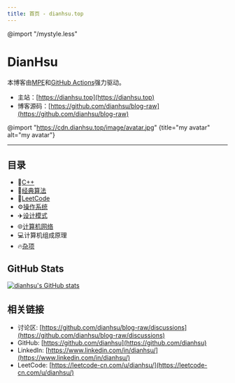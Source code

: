 ```yaml
---
title: 首页 - dianhsu.top
---
```

@import "/mystyle.less"
# DianHsu

本博客由[MPE](https://shd101wyy.github.io/markdown-preview-enhanced/#/)和[GitHub Actions](https://github.com/features/actions)强力驱动。

- 主站：[https://dianhsu.top](https://dianhsu.top)
- 博客源码：[https://github.com/dianhsu/blog-raw](https://github.com/dianhsu/blog-raw)

@import "https://cdn.dianhsu.top/image/avatar.jpg" {title="my avatar" alt="my avatar"}

--------------------------

## 目录

- :apple:[C++](./cplusplus/index.html)
- :rocket:[经典算法](./algorithm/index.html)
- :balloon:[LeetCode](./leetcode/index.html)
- :gear:[操作系统](./operation_system/index.html)
- :airplane:[设计模式](./design_pattern/index.html)
- :globe_with_meridians:[计算机网络](./computer_network/exam.html)
- :computer:计算机组成原理
- :fire:[杂项](./misc/index.html)

## GitHub Stats
[![dianhsu's GitHub stats](https://github-readme-stats.vercel.app/api?username=dianhsu)](https://github.com/anuraghazra/github-readme-stats)


## 相关链接
- 讨论区: [https://github.com/dianhsu/blog-raw/discussions](https://github.com/dianhsu/blog-raw/discussions)
- GitHub: [https://github.com/dianhsu](https://github.com/dianhsu)
- LinkedIn: [https://www.linkedin.com/in/dianhsu/](https://www.linkedin.com/in/dianhsu/)
- LeetCode: [https://leetcode-cn.com/u/dianhsu/](https://leetcode-cn.com/u/dianhsu/)
